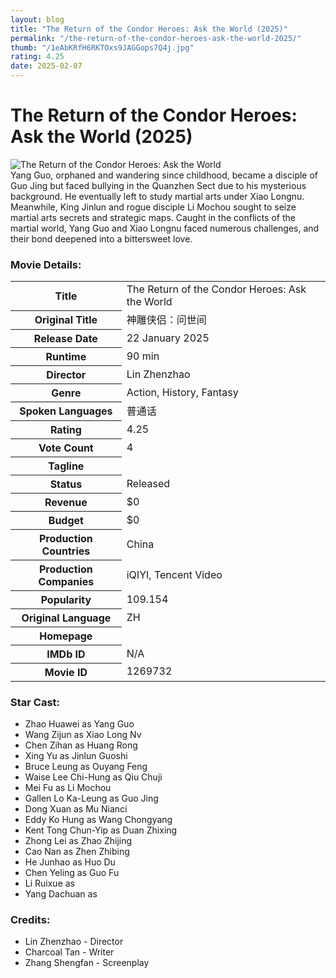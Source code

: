```yaml
---
layout: blog
title: "The Return of the Condor Heroes: Ask the World (2025)"
permalink: "/the-return-of-the-condor-heroes-ask-the-world-2025/"
thumb: "/1eAbKRfH6RKTOxs9JAGGops7Q4j.jpg"
rating: 4.25
date: 2025-02-07
---
```

<h1 class="title">The Return of the Condor Heroes: Ask the World (2025)</h1><div class="poster"><img src="{{ site.imglink }}/1eAbKRfH6RKTOxs9JAGGops7Q4j.jpg" alt="The Return of the Condor Heroes: Ask the World" class="img-fluid rounded"/></div><div class="plot">Yang Guo, orphaned and wandering since childhood, became a disciple of Guo Jing but faced bullying in the Quanzhen Sect due to his mysterious background. He eventually left to study martial arts under Xiao Longnu. Meanwhile, King Jinlun and rogue disciple Li Mochou sought to seize martial arts secrets and strategic maps. Caught in the conflicts of the martial world, Yang Guo and Xiao Longnu faced numerous challenges, and their bond deepened into a bittersweet love.</div><h3>Movie Details:</h3><table class="table table-bordered details"><tr><th>Title</th><td>The Return of the Condor Heroes: Ask the World</td></tr><tr><th>Original Title</th><td>神雕侠侣：问世间</td></tr><tr><th>Release Date</th><td>22 January 2025</td></tr><tr><th>Runtime</th><td>90 min</td></tr><tr><th>Director</th><td>Lin Zhenzhao</td></tr><tr><th>Genre</th><td>Action, History, Fantasy</td></tr><tr><th>Spoken Languages</th><td>普通话</td></tr><tr><th>Rating</th><td>4.25</td></tr><tr><th>Vote Count</th><td>4</td></tr><tr><th>Tagline</th><td></td></tr><tr><th>Status</th><td>Released</td></tr><tr><th>Revenue</th><td>$0</td></tr><tr><th>Budget</th><td>$0</td></tr><tr><th>Production Countries</th><td>China</td></tr><tr><th>Production Companies</th><td>iQIYI, Tencent Video</td></tr><tr><th>Popularity</th><td>109.154</td></tr><tr><th>Original Language</th><td>ZH</td></tr><tr><th>Homepage</th><td>   </td></tr><tr><th>IMDb ID</th><td>N/A</td></tr><tr><th>Movie ID</th><td>1269732</td></tr></table><h3>Star Cast:</h3><ul class="list-group cast"><li>Zhao Huawei as Yang Guo</li><li>Wang Zijun as Xiao Long Nv</li><li>Chen Zihan as Huang Rong</li><li>Xing Yu as Jinlun Guoshi</li><li>Bruce Leung as Ouyang Feng</li><li>Waise Lee Chi-Hung as Qiu Chuji</li><li>Mei Fu as Li Mochou</li><li>Gallen Lo Ka-Leung as Guo Jing</li><li>Dong Xuan as Mu Nianci</li><li>Eddy Ko Hung as Wang Chongyang</li><li>Kent Tong Chun-Yip as Duan Zhixing</li><li>Zhong Lei as Zhao Zhijing</li><li>Cao Nan as Zhen Zhibing</li><li>He Junhao as Huo Du</li><li>Chen Yeling as Guo Fu</li><li>Li Ruixue as </li><li>Yang Dachuan as </li></ul><h3>Credits:</h3><ul class="list-group crew"><li>Lin Zhenzhao - Director</li><li>Charcoal Tan - Writer</li><li>Zhang Shengfan - Screenplay</li></ul>